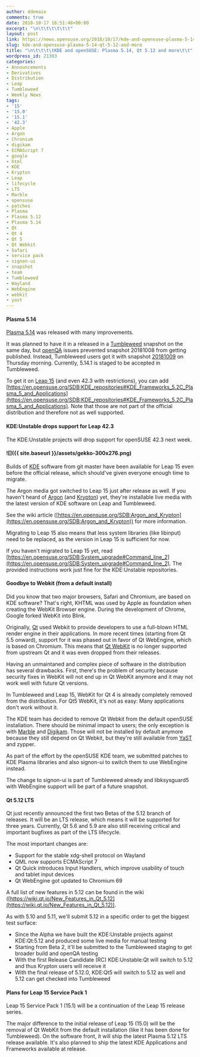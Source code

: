 ```yaml
---
author: ddemaio
comments: true
date: 2018-10-17 16:51:48+00:00
excerpt: "\n\t\t\t\t\t\t"
layout: post
link: https://news.opensuse.org/2018/10/17/kde-and-opensuse-plasma-5-14-qt-5-12-and-more/
slug: kde-and-opensuse-plasma-5-14-qt-5-12-and-more
title: "\n\t\t\t\tKDE and openSUSE: Plasma 5.14, Qt 5.12 and more\t\t"
wordpress_id: 21303
categories:
- Announcements
- Derivatives
- Distribution
- Leap
- Tumbleweed
- Weekly News
tags:
- '15'
- '15.0'
- '15.1'
- '42.3'
- Apple
- Argon
- Chronium
- digikam
- ECMAScript 7
- google
- html
- KDE
- Krypton
- Leap
- lifecycle
- LTS
- Marble
- opensuse
- patches
- Plasma
- Plasma 5.12
- Plasma 5.14
- Qt
- Qt 4
- Qt 5
- Qt Webkit
- Safari
- service pack
- signon-ui
- snapshot
- team
- Tumbleweed
- Wayland
- WebEngine
- webkit
- yast
---
```



#### Plasma 5.14


[Plasma 5.14](https://www.kde.org/announcements/plasma-5.14.0.php) was released with many improvements.

It was planned to have it in a released in a [Tumbleweed](https://software.opensuse.org/distributions/tumbleweed) snapshot on the same day, but [openQA](http://open.qa) issues prevented snapshot 20181008 from getting published. Instead, Tumbleweed users got it with snapshot [20181009](https://lists.opensuse.org/opensuse-factory/2018-10/msg00153.html) on Thursday morning. Currently, 5.14.1 is staged to be accepted in Tumbleweed.

To get it on [Leap 15](https://en.opensuse.org/Portal:15.0) (and even 42.3 with restrictions), you can add [https://en.opensuse.org/SDB:KDE_repositories#KDE_Frameworks_5.2C_Plasma_5_and_Applications](https://en.opensuse.org/SDB:KDE_repositories#KDE_Frameworks_5.2C_Plasma_5_and_Applications). Note that those are not part of the official distribution and therefore not as well supported.


#### KDE:Unstable drops support for Leap 42.3


The KDE:Unstable projects will drop support for openSUSE 42.3 next week.


#### ![]({{ site.baseurl }}/assets/gekko-300x276.png)


Builds of [KDE](https://www.kde.org) software from git master have been available for Leap 15 even before the official release, which should've given everyone enough time to migrate.

The Argon media got switched to Leap 15 just after release as well. If you haven't heard of [Argon](https://en.opensuse.org/SDB:Argon_and_Krypton) (and [Krypton](https://en.opensuse.org/SDB:Argon_and_Krypton)) yet, they're installable live media with the latest version of KDE software on Leap and Tumbleweed.

See the wiki article ([https://en.opensuse.org/SDB:Argon_and_Krypton](https://en.opensuse.org/SDB:Argon_and_Krypton)) for more information.

Migrating to Leap 15 also means that less system libraries (like libinput) need to be replaced, as the version in Leap 15 is sufficient for now.

If you haven't migrated to Leap 15 yet, read [https://en.opensuse.org/SDB:System_upgrade#Command_line_2](https://en.opensuse.org/SDB:System_upgrade#Command_line_2). The provided instructions work just fine for the KDE:Unstable repositories.


#### Goodbye to Webkit (from a default install)


Did you know that two major browsers, Safari and Chromium, are based on KDE software? That's right, KHTML was used by Apple as foundation when creating the WebKit Browser engine. During the development of Chrome, Google forked WebKit into Blink.<!-- more -->

Originally, [Qt](https://www.qt.io) used Webkit to provide developers to use a full-blown HTML render engine in their applications. In more recent times (starting from Qt 5.5 onward), support for it was phased out in favor of Qt WebEngine, which is based on Chromium. This means that [Qt WebKit](https://wiki.qt.io/Qt_WebKit) is no longer supported from upstream Qt and it was even dropped from their releases.

Having an unmaintaned and complex piece of software in the distribution has several drawbacks. First, there's the problem of security because security fixes in WebKit will not end up in Qt WebKit anymore and it may not work well with future Qt versions.

In Tumbleweed and Leap 15, WebKit for Qt 4 is already completely removed from the distribution. For Qt5 WebKit, it's not as easy: Many applications don't work without it.

The KDE team has decided to remove Qt Webkit from the default openSUSE installation. There should be minimal impact to users; the only exception is with [Marble](https://marble.kde.org) and [Digikam](https://www.digikam.org). Those will not be installed by default anymore because they still depend on Qt Webkit, but they're still available from [YaST](http://yast.opensuse.org) and zypper.

As part of the effort by the openSUSE KDE team, we submitted patches to KDE Plasma libraries and also signon-ui to switch them to use WebEngine instead.

The change to signon-ui is part of Tumbleweed already and libksysguard5 with WebEngine support will be part of a future snapshot.


#### Qt 5.12 LTS


Qt just recently announced the first two Betas of the 5.12 branch of releases. It will be an LTS release, which means it will be supported for three years. Currently, Qt 5.6 and 5.9 are also still receiving critical and important bugfixes as part of the LTS lifecycle.

The most important changes are:
- Support for the stable xdg-shell protocol on Wayland
- QML now supports ECMAScript 7
- Qt Quick introduces Input Handlers, which improve usability of touch and tablet input devices
- Qt WebEngine got updated to Chromium 69

A full list of new features in 5.12 can be found in the wiki ([https://wiki.qt.io/New_Features_in_Qt_5.12](https://wiki.qt.io/New_Features_in_Qt_5.12)).

As with 5.10 and 5.11, we'll submit 5.12 in a specific order to get the biggest test surface:
- Since the Alpha we have built the KDE:Unstable projects against KDE:Qt:5.12 and produced some live media for manual testing
- Starting from Beta 2, it'll be submitted to the Tumbleweed staging to get broader build and openQA testing
- With the first Release Candidate (RC) KDE:Unstable:Qt will switch to 5.12 and thus Krypton users will receive it
- With the final release of 5.12.0, KDE:Qt5 will switch to 5.12 as well and 5.12 can get checked into Tumbleweed


#### Plans for Leap 15 Service Pack 1


Leap 15 Service Pack 1 (15.1) will be a continuation of the Leap 15 release series.

The major difference to the initial release of Leap 15 (15.0) will be the removal of Qt WebKit from the default installation (like it has been done for Tumbleweed). On the software front, it will ship the latest Plasma 5.12 LTS release available. It's also planned to ship the latest KDE Applications and Frameworks available at release.		
